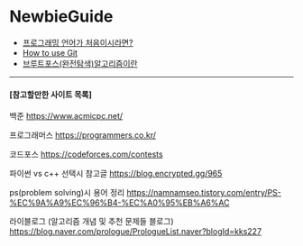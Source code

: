 # NewbieGuide

- [프로그래밍 언어가 처음이시라면?](/NewbieGuide/프로그래밍언어가처음이시라면/content.md)
- [How to use Git](/NewbieGuide/HowtouseGit/content.md)
- [브루트포스(완전탐색)알고리즘이란](</NewbieGuide/브루트포스(완전탐색)알고리즘이란/content.md>)

---

#### [참고할만한 사이트 목록]

백준
https://www.acmicpc.net/

프로그래머스
https://programmers.co.kr/

코드포스
https://codeforces.com/contests

파이썬 vs c++ 선택시 참고글
https://blog.encrypted.gg/965

ps(problem solving)시 용어 정리
https://namnamseo.tistory.com/entry/PS-%EC%9A%A9%EC%96%B4-%EC%A0%95%EB%A6%AC

라이블로그 (알고리즘 개념 및 추천 문제들 블로그)
https://blog.naver.com/prologue/PrologueList.naver?blogId=kks227
